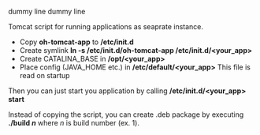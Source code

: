 dummy line
dummy line

Tomcat script for running applications as seaprate instance.

<ul>
    <li>
        Copy <b>oh-tomcat-app</b> to <b>/etc/init.d</b>
    </li>
    <li>
        Create symlink
        <b>ln -s /etc/init.d/oh-tomcat-app /etc/init.d/&lt;your_app&gt;</b>
    </li>
    <li>
        Create CATALINA_BASE in <b>/opt/&lt;your_app&gt;</b>
    </li>
    <li>
        Place config (JAVA_HOME etc.) in
        <b>/etc/default/&lt;your_app&gt;</b>
        This file is read on startup
    </li>
</ul>

Then you can just start you application by calling 
<b>/etc/init.d/&lt;your_app&gt; start</b>

Instead of copying the script, you can create .deb package by executing 
<b>./build <i>n</i></b> where <i>n</i> is build number (ex. 1).
